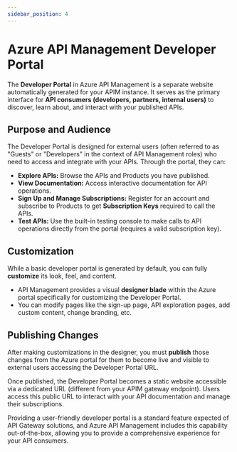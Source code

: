 ```yaml
---
sidebar_position: 4
---
```


# Azure API Management Developer Portal

The **Developer Portal** in Azure API Management is a separate website automatically generated for your APIM instance. It serves as the primary interface for **API consumers (developers, partners, internal users)** to discover, learn about, and interact with your published APIs.

## Purpose and Audience

The Developer Portal is designed for external users (often referred to as "Guests" or "Developers" in the context of API Management roles) who need to access and integrate with your APIs. Through the portal, they can:

*   **Explore APIs:** Browse the APIs and Products you have published.
*   **View Documentation:** Access interactive documentation for API operations.
*   **Sign Up and Manage Subscriptions:** Register for an account and subscribe to Products to get **Subscription Keys** required to call the APIs.
*   **Test APIs:** Use the built-in testing console to make calls to API operations directly from the portal (requires a valid subscription key).

## Customization

While a basic developer portal is generated by default, you can fully **customize** its look, feel, and content.

*   API Management provides a visual **designer blade** within the Azure portal specifically for customizing the Developer Portal.
*   You can modify pages like the sign-up page, API exploration pages, add custom content, change branding, etc.

## Publishing Changes

After making customizations in the designer, you must **publish** those changes from the Azure portal for them to become live and visible to external users accessing the Developer Portal URL.

Once published, the Developer Portal becomes a static website accessible via a dedicated URL (different from your APIM gateway endpoint). Users access this public URL to interact with your API documentation and manage their subscriptions.

Providing a user-friendly developer portal is a standard feature expected of API Gateway solutions, and Azure API Management includes this capability out-of-the-box, allowing you to provide a comprehensive experience for your API consumers.